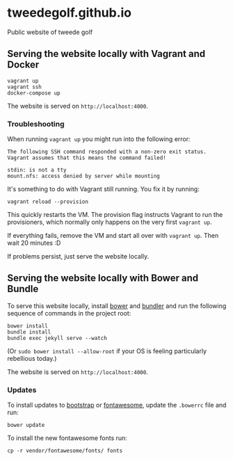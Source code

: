 tweedegolf.github.io
====================

Public website of tweede golf

## Serving the website locally with Vagrant and Docker

```
vagrant up
vagrant ssh
docker-compose up
```

The website is served on `http://localhost:4000`.

### Troubleshooting

When running `vagrant up` you might run into the following error:

```
The following SSH command responded with a non-zero exit status.
Vagrant assumes that this means the command failed!

stdin: is not a tty
mount.nfs: access denied by server while mounting
```

It's something to do with Vagrant still running. You fix it by running:

```
vagrant reload --provision
```

This quickly restarts the VM. The provision flag instructs Vagrant to run the provisioners, which normally only happens on the very first `vagrant up`.

If everything fails, remove the VM and start all over with `vagrant up`. Then wait 20 minutes :D

If problems persist, just serve the website locally.

## Serving the website locally with Bower and Bundle

To serve this website locally, install [bower](http://bower.io/) and [bundler](http://bundler.io/) and run the following sequence of commands in the project root:

    bower install
    bundle install
    bundle exec jekyll serve --watch

(Or `sudo bower install --allow-root` if your OS is feeling particularly rebellious today.)

The website is served on `http://localhost:4000`.

### Updates

To install updates to [bootstrap](http://getbootstrap.com/) or [fontawesome](http://fortawesome.github.io/Font-Awesome/), update the `.bowerrc` file and run:

    bower update

To install the new fontawesome fonts run:

    cp -r vendor/fontawesome/fonts/ fonts

